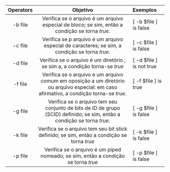 | Operators  | Objetivo | Exemplos |
| :---: | :---: | :--- |
| -b file | Verifica se o arquivo é um arquivo especial de bloco; se sim, então a condição se torna _true_. | [ -b $file ] is false |
| -c file | Verifica se p arquivo é um arquivo especial de caracteres; se sim, a condição se torna _true_. | [ -c $file ] is false |
| -d file | Verifica se o arquivo é um diretório ; se sim a, a condição torna-se _true_ | [ -d $file ] is not true |
| -f file | Verifica se o arquivo e um arquivo comum em oposição a um diretório ou arquivo especial: em caso afirmativo, a condição torna-se _true_.| [ -f $file ] is true |
| -g file | Verifica se o arquivo tem seu conjunto de bits de ID de grupo (SCID) definido; se sim, então a condição se torna _true_. | [ -g $file ] is false |
| -k file | Verifica se o arquivo tem seu bit stick definido; se sim, então a condição se torna _true_| [ -k $file ] is false |
| -p file | Verifica se o arquivo é um piped nomeado; se sim, então a condição se torna _true_| [ -p $file ] is false |